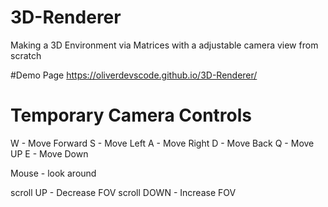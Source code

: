 # 3D-Renderer
Making a 3D Environment via Matrices with a adjustable camera view from scratch

#Demo Page
https://oliverdevscode.github.io/3D-Renderer/

# Temporary Camera Controls

W - Move Forward
S - Move Left
A - Move Right
D - Move Back
Q - Move UP
E - Move Down

Mouse - look around

scroll UP - Decrease FOV
scroll DOWN - Increase FOV
